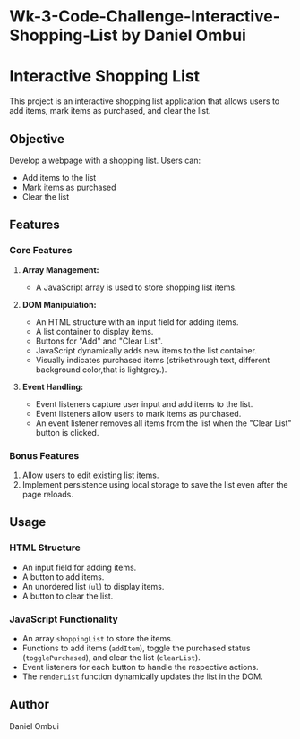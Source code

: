 # Wk-3-Code-Challenge-Interactive-Shopping-List by Daniel Ombui

# Interactive Shopping List

This project is an interactive shopping list application that allows users to add items, mark items as purchased, and clear the list.

## Objective

Develop a webpage with a shopping list. Users can:

- Add items to the list
- Mark items as purchased
- Clear the list

## Features

### Core Features

1. **Array Management:**

   - A JavaScript array is used to store shopping list items.

2. **DOM Manipulation:**

   - An HTML structure with an input field for adding items.
   - A list container to display items.
   - Buttons for "Add" and "Clear List".
   - JavaScript dynamically adds new items to the list container.
   - Visually indicates purchased items (strikethrough text, different background color,that is lightgrey.).

3. **Event Handling:**
   - Event listeners capture user input and add items to the list.
   - Event listeners allow users to mark items as purchased.
   - An event listener removes all items from the list when the "Clear List" button is clicked.

### Bonus Features

1. Allow users to edit existing list items.
2. Implement persistence using local storage to save the list even after the page reloads.

## Usage

### HTML Structure

- An input field for adding items.
- A button to add items.
- An unordered list (`ul`) to display items.
- A button to clear the list.

### JavaScript Functionality

- An array `shoppingList` to store the items.
- Functions to add items (`addItem`), toggle the purchased status (`togglePurchased`), and clear the list (`clearList`).
- Event listeners for each button to handle the respective actions.
- The `renderList` function dynamically updates the list in the DOM.

## Author

Daniel Ombui
